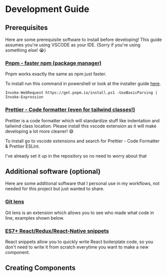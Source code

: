 # Development Guide

## Prerequisites

Here are some prerequisite software to install before developing! This guide assumes you're using VSCODE as your IDE. (Sorry if you're using something else! :sob:)

### [Pnpm - faster npm (package manager)](https://pnpm.io/) <br/>

Pnpm works exactly the same as npm just faster.

To install run this command in powershell or look at the installer guide [here](https://pnpm.io/installation).

```
Invoke-WebRequest https://get.pnpm.io/install.ps1 -UseBasicParsing | Invoke-Expression
```

### [Prettier - Code formatter (even for tailwind classes!)](https://pnpm.io/)

Prettier is a code formatter which will standardize stuff like indentation and tailwind class location. Please install this vscode extension as it will make developing a lot more cleaner! :smile:

To install go to vscode extensions and search for Prettier - Code Formatter & Prettier ESLint.

I've already set it up in the repository so no need to worry about that

## Additional software (optional)

Here are some additional software that I personal use in my workflows, not needed for this project but just wanted to share.

### [Git lens](https://marketplace.visualstudio.com/items?itemName=eamodio.gitlens)

Git lens is an extension which allows you to see who made what code in line, examples shown below.

### [ES7+ React/Redux/React-Native snippets](https://marketplace.visualstudio.com/items?itemName=dsznajder.es7-react-js-snippets)

React snippets allow you to quickly write React boilerplate code, so you don't need to write it from scratch everytime you want to make a new component.

## Creating Components
